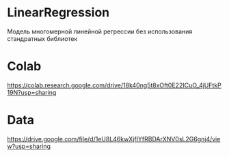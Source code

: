 # LinearRegression
Модель многомерной линейной регрессии без использования стандратныx библиотек

# Colab
https://colab.research.google.com/drive/18k40ng5t8xOft0E22ICuO_4jUFtkP19N?usp=sharing

# Data
https://drive.google.com/file/d/1eU8L46kwXjfIYfRBDArXNV0sL2G6gnj4/view?usp=sharing
